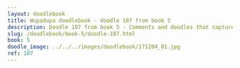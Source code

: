 ```yaml
---
layout: doodlebook
title: Wupadupa doodlebook - doodle 107 from book 5
description: Doodle 107 from book 5 - Comments and doodles that capture the essence of this event  
slug: /doodlebook/book-5/doodle-107.html
book: 5
doodle_image: ../../../images/doodlebook/171204_01.jpg
ref: 107
---	  
```

																																																																							